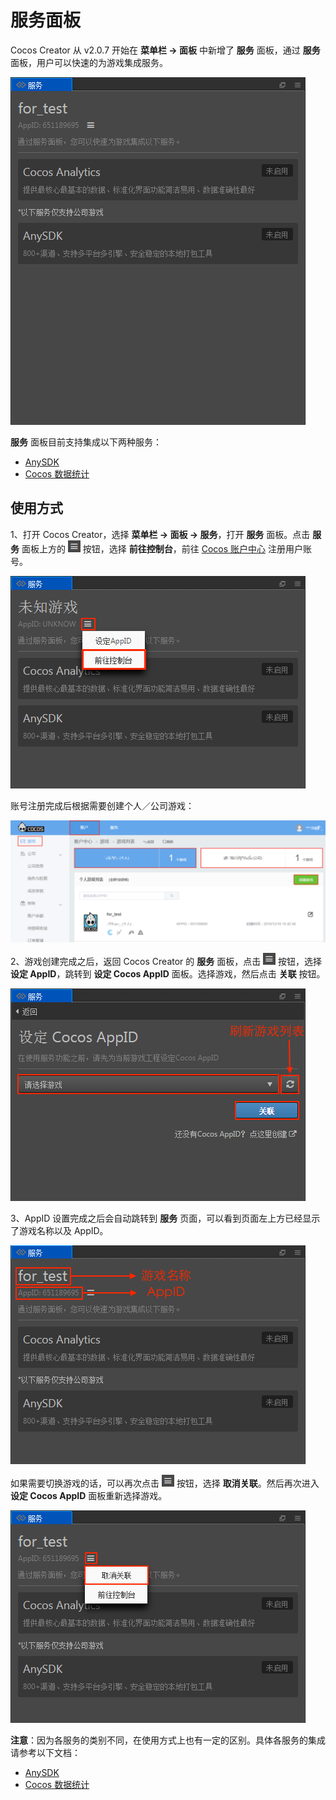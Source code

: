 # 服务面板

Cocos Creator 从 v2.0.7 开始在 **菜单栏 -> 面板** 中新增了 **服务** 面板，通过 **服务** 面板，用户可以快速的为游戏集成服务。

![](cocos-services/cocos_services.png)

**服务** 面板目前支持集成以下两种服务：

- [AnySDK](anysdk.md)
- [Cocos 数据统计](cocos-analytics.md)

## 使用方式

1、打开 Cocos Creator，选择 **菜单栏 -> 面板 -> 服务**，打开 **服务** 面板。点击 **服务** 面板上方的 ![](cocos-services/setting.png) 按钮，选择 **前往控制台**，前往 [Cocos 账户中心](https://auth.cocos.com/#/) 注册用户账号。

![](cocos-services/console.png)

账号注册完成后根据需要创建个人／公司游戏：

![](cocos-analytics/game.png)

2、游戏创建完成之后，返回 Cocos Creator 的 **服务** 面板，点击 ![](cocos-services/setting.png) 按钮，选择 **设定 AppID**，跳转到 **设定 Cocos AppID** 面板。选择游戏，然后点击 **关联** 按钮。

![](cocos-services/appid.png)

3、AppID 设置完成之后会自动跳转到 **服务** 页面，可以看到页面左上方已经显示了游戏名称以及 AppID。

![](cocos-services/service.png)

如果需要切换游戏的话，可以再次点击 ![](cocos-services/setting.png) 按钮，选择 **取消关联**。然后再次进入 **设定 Cocos AppID** 面板重新选择游戏。

![](cocos-services/switch_appid.png)

**注意**：因为各服务的类别不同，在使用方式上也有一定的区别。具体各服务的集成请参考以下文档：

- [AnySDK](anysdk.md)
- [Cocos 数据统计](cocos-analytics.md)